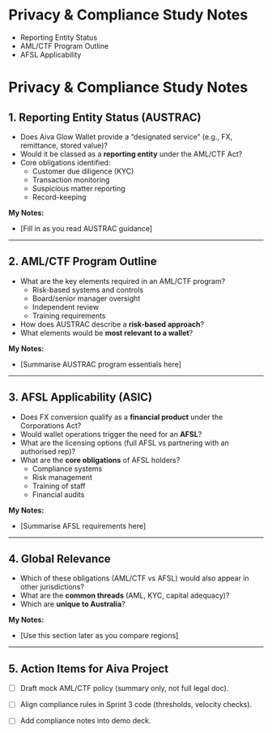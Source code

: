 # Privacy & Compliance Study Notes
- Reporting Entity Status
- AML/CTF Program Outline
- AFSL Applicability


# Privacy & Compliance Study Notes

## 1. Reporting Entity Status (AUSTRAC)
- Does Aiva Glow Wallet provide a “designated service” (e.g., FX, remittance, stored value)?
- Would it be classed as a **reporting entity** under the AML/CTF Act?
- Core obligations identified:
  - Customer due diligence (KYC)
  - Transaction monitoring
  - Suspicious matter reporting
  - Record-keeping

**My Notes:**
- [Fill in as you read AUSTRAC guidance]

---

## 2. AML/CTF Program Outline
- What are the key elements required in an AML/CTF program?
  - Risk-based systems and controls
  - Board/senior manager oversight
  - Independent review
  - Training requirements
- How does AUSTRAC describe a **risk-based approach**?
- What elements would be **most relevant to a wallet**?

**My Notes:**
- [Summarise AUSTRAC program essentials here]

---

## 3. AFSL Applicability (ASIC)
- Does FX conversion qualify as a **financial product** under the Corporations Act?
- Would wallet operations trigger the need for an **AFSL**?
- What are the licensing options (full AFSL vs partnering with an authorised rep)?
- What are the **core obligations** of AFSL holders?
  - Compliance systems
  - Risk management
  - Training of staff
  - Financial audits

**My Notes:**
- [Summarise AFSL requirements here]

---

## 4. Global Relevance
- Which of these obligations (AML/CTF vs AFSL) would also appear in other jurisdictions?
- What are the **common threads** (AML, KYC, capital adequacy)?
- Which are **unique to Australia**?

**My Notes:**
- [Use this section later as you compare regions]

---

## 5. Action Items for Aiva Project
- [ ] Draft mock AML/CTF policy (summary only, not full legal doc).
- [ ] Align compliance rules in Sprint 3 code (thresholds, velocity checks).
- [ ] Add compliance notes into demo deck.

